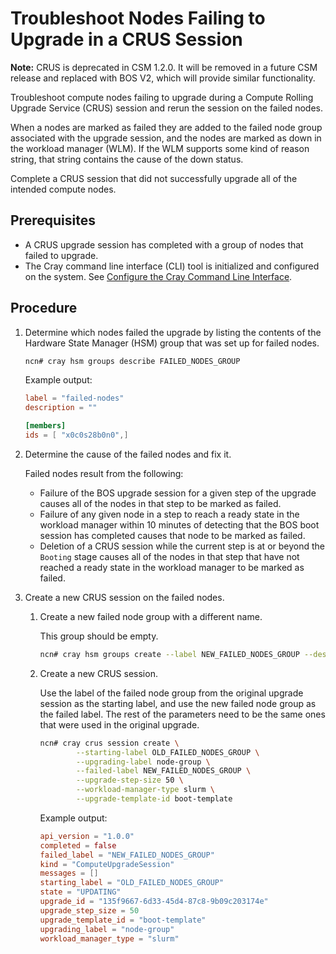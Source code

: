 # Troubleshoot Nodes Failing to Upgrade in a CRUS Session

**Note:** CRUS is deprecated in CSM 1.2.0. It will be removed in a future CSM release and replaced with BOS V2, which will provide similar functionality.

Troubleshoot compute nodes failing to upgrade during a Compute Rolling Upgrade Service \(CRUS\) session and rerun the session on the failed nodes.

When a nodes are marked as failed they are added to the failed node group associated with the upgrade session, and the nodes are marked as down in the workload manager \(WLM\).
If the WLM supports some kind of reason string, that string contains the cause of the down status.

Complete a CRUS session that did not successfully upgrade all of the intended compute nodes.

## Prerequisites

- A CRUS upgrade session has completed with a group of nodes that failed to upgrade.
- The Cray command line interface \(CLI\) tool is initialized and configured on the system. See [Configure the Cray Command Line Interface](../configure_cray_cli.md).

## Procedure

1. Determine which nodes failed the upgrade by listing the contents of the Hardware State Manager \(HSM\) group that was set up for failed nodes.

    ```bash
    ncn# cray hsm groups describe FAILED_NODES_GROUP
    ```

    Example output:

    ```toml
    label = "failed-nodes"
    description = ""

    [members]
    ids = [ "x0c0s28b0n0",]
    ```

1. Determine the cause of the failed nodes and fix it.

    Failed nodes result from the following:

    - Failure of the BOS upgrade session for a given step of the upgrade causes all of the nodes in that step to be marked as failed.
    - Failure of any given node in a step to reach a ready state in the workload manager within 10 minutes of detecting that the BOS boot session has completed causes that node
      to be marked as failed.
    - Deletion of a CRUS session while the current step is at or beyond the `Booting` stage causes all of the nodes in that step that have not reached a ready state in the
      workload manager to be marked as failed.

1. Create a new CRUS session on the failed nodes.

    1. Create a new failed node group with a different name.

        This group should be empty.

        ```bash
        ncn# cray hsm groups create --label NEW_FAILED_NODES_GROUP --description 'Failed Node Group for my Compute Node upgrade'
        ```

    1. Create a new CRUS session.

        Use the label of the failed node group from the original upgrade session as the starting label, and use the new failed node group as the failed label.
        The rest of the parameters need to be the same ones that were used in the original upgrade.

        ```bash
        ncn# cray crus session create \
                --starting-label OLD_FAILED_NODES_GROUP \
                --upgrading-label node-group \
                --failed-label NEW_FAILED_NODES_GROUP \
                --upgrade-step-size 50 \
                --workload-manager-type slurm \
                --upgrade-template-id boot-template
        ```

        Example output:

        ```toml
        api_version = "1.0.0"
        completed = false
        failed_label = "NEW_FAILED_NODES_GROUP"
        kind = "ComputeUpgradeSession"
        messages = []
        starting_label = "OLD_FAILED_NODES_GROUP"
        state = "UPDATING"
        upgrade_id = "135f9667-6d33-45d4-87c8-9b09c203174e"
        upgrade_step_size = 50
        upgrade_template_id = "boot-template"
        upgrading_label = "node-group"
        workload_manager_type = "slurm"
        ```
